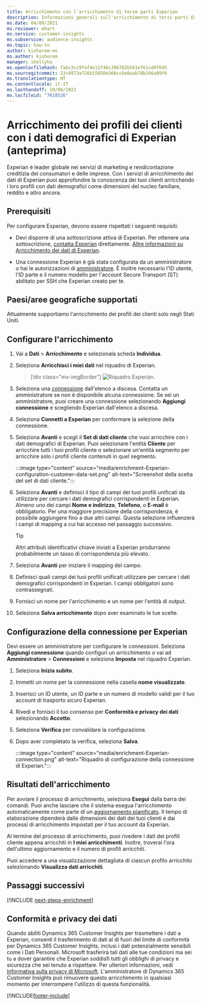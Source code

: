 ```yaml
---
title: Arricchimento con l'arricchimento di terze parti Experian
description: Informazioni generali sull'arricchimento di terzi parti Experian.
ms.date: 04/09/2021
ms.reviewer: mhart
ms.service: customer-insights
ms.subservice: audience-insights
ms.topic: how-to
author: kishorem-ms
ms.author: kishorem
manager: shellyha
ms.openlocfilehash: fabc3cc9faf4e11f46c396782b561ef61cd0f6d5
ms.sourcegitcommit: 23c8973a726b15050e368cc6e0aab78b266a89f6
ms.translationtype: HT
ms.contentlocale: it-IT
ms.lasthandoff: 10/08/2021
ms.locfileid: "7618526"
---
```

# <a name="enrich-customer-profiles-with-demographics-from-experian-preview"></a>Arricchimento dei profili dei clienti con i dati demografici di Experian (anteprima)

Experian è leader globale nei servizi di marketing e rendicontazione creditizia dei consumatori e delle imprese. Con i servizi di arricchimento dei dati di Experian puoi approfondire la conoscenza dei tuoi clienti arricchendo i loro profili con dati demografici come dimensioni del nucleo familiare, reddito e altro ancora.

## <a name="prerequisites"></a>Prerequisiti

Per configurare Experian, devono essere rispettati i seguenti requisiti:

- Devi disporre di una sottoscrizione attiva di Experian. Per ottenere una sottoscrizione, [contatta Experian](https://www.experian.com/marketing-services/contact) direttamente. [Altre informazioni su Arricchimento dei dati di Experian](https://www.experian.com/marketing-services/microsoft?cmpid=ems_web_mci_cdppage).

- Una connessione Experian è già stata configurata da un amministratore *o* hai le autorizzazioni di [amministratore](permissions.md#administrator). È inoltre necessario l'ID utente, l'ID parte e il numero modello per l'account Secure Transport (ST) abilitato per SSH che Experian creato per te.

## <a name="supported-countriesregions"></a>Paesi/aree geografiche supportati

Attualmente supportiamo l'arricchimento dei profili dei clienti solo negli Stati Uniti.

## <a name="configure-the-enrichment"></a>Configurare l'arricchimento

1. Vai a **Dati** > **Arricchimento** e selezionala scheda **Individua**.

1. Seleziona **Arricchisci i miei dati** nel riquadro di Experian.

   > [!div class="mx-imgBorder"]
   > ![Riquadro Experian.](media/experian-tile.png "Experian tile")
   > 

1. Seleziona una [connessione](connections.md) dall'elenco a discesa. Contatta un amministratore se non è disponibile alcuna connessione. Se sei un amministratore, puoi creare una connessione selezionando **Aggiungi connessione** e scegliendo Experian dall'elenco a discesa. 

1. Seleziona **Connetti a Experian** per confermare la selezione della connessione.

1.  Seleziona **Avanti** e scegli il **Set di dati cliente** che vuoi arricchire con i dati demografici di Experian. Puoi selezionare l'entità **Cliente** per arricchire tutti i tuoi profili cliente o selezionare un'entità segmento per arricchire solo i profili cliente contenuti in quel segmento.

    :::image type="content" source="media/enrichment-Experian-configuration-customer-data-set.png" alt-text="Screenshot della scelta del set di dati cliente.":::

1. Seleziona **Avanti** e definisci il tipo di campi dei tuoi profili unificati da utilizzare per cercare i dati demografici corrispondenti in Experian. Almeno uno dei campi **Nome e indirizzo**, **Telefono**, o **E-mail** è obbligatorio. Per una maggiore precisione della corrispondenza, è possibile aggiungere fino a due altri campi. Questa selezione influenzerà i campi di mapping a cui hai accesso nel passaggio successivo.

    > [!TIP]
    > Altri attributi identificativi chiave inviati a Experian produrranno probabilmente un tasso di corrispondenza più elevato.

1. Seleziona **Avanti** per iniziare il mapping del campo.

1. Definisci quali campi dei tuoi profili unificati utilizzare per cercare i dati demografici corrispondenti in Experian. I campi obbligatori sono contrassegnati.

1. Fornisci un nome per l'arricchimento e un nome per l'entità di output.

1. Seleziona **Salva arricchimento** dopo aver esaminato le tue scelte.

## <a name="configure-the-connection-for-experian"></a>Configurazione della connessione per Experian 

Devi essere un amministratore per configurare le connessioni. Seleziona **Aggiungi connessione** quando configuri un arricchimento *o* vai ad **Amministratore** > **Connessioni** e seleziona **Imposta** nel riquadro Experian.

1. Seleziona **Inizia subito**.

1. Immetti un nome per la connessione nella casella **nome visualizzato**.

1. Inserisci un ID utente, un ID parte e un numero di modello validi per il tuo account di trasporto sicuro Experian.

1. Rivedi e fornisci il tuo consenso per **Conformità e privacy dei dati** selezionando **Accetto**.

1. Seleziona **Verifica** per convalidare la configurazione.

1. Dopo aver completato la verifica, seleziona **Salva**.
   
   :::image type="content" source="media/enrichment-Experian-connection.png" alt-text="Riquadro di configurazione della connessione di Experian.":::

## <a name="enrichment-results"></a>Risultati dell'arricchimento

Per avviare il processo di arricchimento, seleziona **Esegui** dalla barra dei comandi. Puoi anche lasciare che il sistema esegua l'arricchimento automaticamente come parte di un [aggiornamento pianificato](system.md#schedule-tab). Il tempo di elaborazione dipenderà dalle dimensioni dei dati dei tuoi clienti e dai processi di arricchimento impostati per il tuo account da Experian.

Al termine del processo di arricchimento, puoi rivedere i dati dei profili cliente appena arricchiti in **I miei arricchimenti**. Inoltre, troverai l'ora dell'ultimo aggiornamento e il numero di profili arricchiti.

Puoi accedere a una visualizzazione dettagliata di ciascun profilo arricchito selezionando **Visualizza dati arricchiti**.

## <a name="next-steps"></a>Passaggi successivi

[!INCLUDE [next-steps-enrichment](../includes/next-steps-enrichment.md)]

## <a name="data-privacy-and-compliance"></a>Conformità e privacy dei dati

Quando abiliti Dynamics 365 Customer Insights per trasmettere i dati a Experian, consenti il trasferimento di dati al di fuori del limite di conformità per Dynamics 365 Customer Insights, inclusi i dati potenzialmente sensibili come i Dati Personali. Microsoft trasferirà tali dati alle tue condizioni ma sei tu a dover garantire che Experian soddisfi tutti gli obblighi di privacy e sicurezza che sei tenuto a rispettare. Per ulteriori informazioni, vedi [Informativa sulla privacy di Microsoft](https://go.microsoft.com/fwlink/?linkid=396732).
L'amministratore di Dynamics 365 Customer Insights può rimuovere questo arricchimento in qualsiasi momento per interrompere l'utilizzo di questa funzionalità.


[!INCLUDE[footer-include](../includes/footer-banner.md)]
